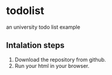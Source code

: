 # todolist

an university todo list example

## Intalation steps

1. Download the repository from github.
2. Run your html in your browser.


